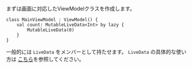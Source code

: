 まずは画面に対応したViewModelクラスを作成します。

```
class MainViewModel : ViewModel() {
    val count: MutableLiveData<Int> by lazy {
        MutableLiveData(0)
    }
}
```

一般的には `LiveData` をメンバーとして持たせます。 `LiveData` の具体的な使い方は [こちら](https://tech.mokelab.com/android/jetpack/arch/livedata/index.html)を参照してください。

